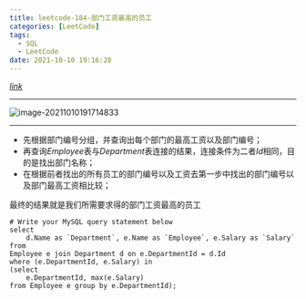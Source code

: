 ```yaml
---
title: leetcode-184-部门工资最高的员工
categories: [LeetCode]
tags:
  - SQL
  - LeetCode
date: 2021-10-10 19:16:28
---
```


[$link$](https://leetcode-cn.com/problems/department-highest-salary/)

<hr/>

![image-20211010191714833](https://gitee.com/cao_ziqiang/img/raw/master/20211010191714.png)

<hr/>

- 先根据部门编号分组，并查询出每个部门的最高工资以及部门编号；
- 再查询$Employee$表与$Department$表连接的结果，连接条件为二者$Id$相同，目的是找出部门名称；
- 在根据前者找出的所有员工的部门编号以及工资去第一步中找出的部门编号以及部门最高工资相比较；

最终的结果就是我们所需要求得的部门工资最高的员工

```mysql
# Write your MySQL query statement below
select 
    d.Name as `Department`, e.Name as `Employee`, e.Salary as `Salary`
from
Employee e join Department d on e.DepartmentId = d.Id
where (e.DepartmentId, e.Salary) in 
(select 
    e.DepartmentId, max(e.Salary)
from Employee e group by e.DepartmentId);
```

